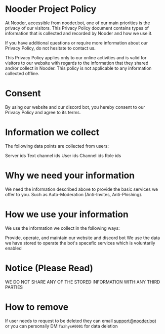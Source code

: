 # Nooder Project Policy

At Nooder, accessible from nooder.bot, one of our main priorities is the privacy of our visitors. This Privacy Policy document contains types of information that is collected and recorded by Nooder and how we use it.

If you have additional questions or require more information about our Privacy Policy, do not hesitate to contact us.

This Privacy Policy applies only to our online activities and is valid for visitors to our website with regards to the information that they shared and/or collect in Nooder. This policy is not applicable to any information collected offline.

# Consent
By using our website and our discord bot, you hereby consent to our Privacy Policy and agree to its terms.

# Information we collect
The following data points are collected from users:

Server ids
Text channel ids
User ids
Channel ids
Role ids

# Why we need your information
We need the information described above to provide the basic services we offer to you. Such as Auto-Moderation (Anti-Invites, Anti-Phishing).


# How we use your information
We use the information we collect in the following ways:

Provide, operate, and maintain our website and discord bot
We use the data we have stored to operate the bot's specefic services which is voluntarily enabled

# Notice (Please Read)
WE DO NOT SHARE ANY OF THE STORED INFORMATION WITH ANY THIRD PARTIES

# How to remove
If user needs to request to be deleted they can email support@nooder.bot or you can personally DM `Tazhys#0001` for data deletion
